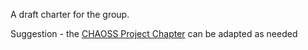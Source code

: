 A draft charter for the group.

Suggestion - the [CHAOSS Project Chapter](https://chaoss.community/about/charter/) can be adapted as needed